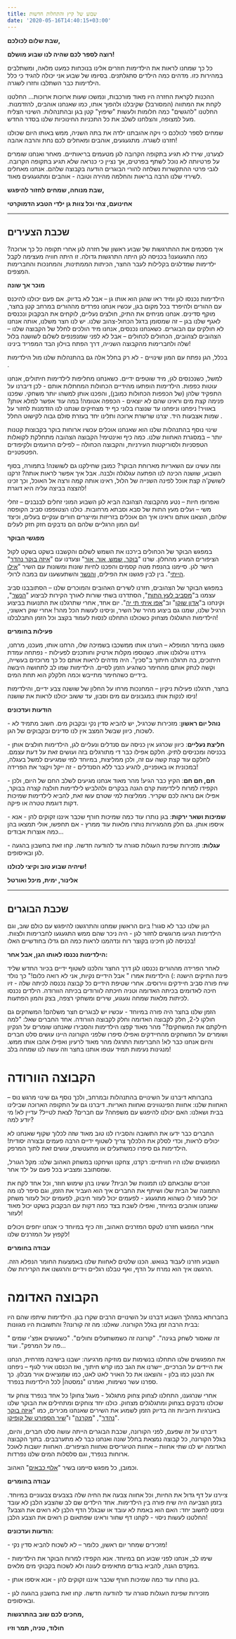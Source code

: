 ```yaml
---
title: שבוע של קיץ והתחלות חדשות
date: '2020-05-16T14:40:15+03:00'
---
```


**שבת שלום לכולכם,**

**רוצה לספר לכם שהיה לנו שבוע מושלם!**

כל כך שמחנו לראות את הילדימות חוזרים אלינו בנוכחות כמעט מלאה, ומשתלבים במהירות כזו. מדהים כמה הילדים סתגלתנים. בסיומו של שבוע אני יכולה להגיד כי כלל הילדימות כבר השתלבו וחזרו לשגרה.

ההכנות לקראת החזרה היו מאוד מורכבות, ונמשכו שעות ארוכות ארוכות... החלטנו לקחת את המתווה (המסורבל) שקיבלנו ולהפוך אותו, כמו שאנחנו אוהבים, להזדמנות. החלטנו "להגשים" כמה חלומות ולעשות "שיפוץ" קטן בגן ובהתנהלות. השינוי הצליח מעל למצופה, והצלחנו לשלב את כל התכניות החינוכיות שלנו בסדר החדש.

שמחים לספר לכולכם כי ויקה אהובתנו ילדה את בתה השניה, ממש באותו היום שכולנו חזרנו לשגרה. מתגעגעים, אוהבים ומאחלים לכם נחת והרבה אהבה!

לצערנו, שירז לא תגיע בתקופה הקרובה לגן מטעמים בריאותיים. מאחר ואנחנו שומרים על פרטיותה לא נוכל לשתף בפרטים, אך נציין כי כנראה שלא תגיע בתקופה הקרובה. לגבי פרטי ההתקשרות נשלחה להורי הבוגרים הודעה בקבוצה שלהם. אנחנו מאחלים לשירזי שלנו הרבה בריאות והחלמה מהירה וטובה - אוהבים ומתגעגעים מאוד.

**שבת מנוחה, שמחים לחזור להיפגש,**

**אחינועם, צחי וכל צוות גן ילדי הטבע הדמוקרטי**

---

## שכבת הצעירים

איך מסכמים את ההתרגשות של שבוע ראשון של חזרה לגן אחרי תקופה כל כך ארוכה? כמה התגעגענו! בכניסה לגן היתה התרגשות גדולה. זו היתה חוויה מעצימה לקבל ילדימות שמדלגים בקלילות לעבר החצר, הכיתות הממתינות, והמחנכות והחברימות המצפים.

**מוכר אך שונה**

הילדימות נכנסו לגן ומיד ראו שהגן הוא אותו גן – אבל לא בדיוק. אם פעם יכולנו להיכנס עם ההורים ולהיפרד בכל מקום בגן, עכשיו אנחנו נפרדים מההורים במרחב קטן בחצר, מוקף סדינים. אנחנו מניחים את התיק, חולצים נעליים, לוקחים את הבקבוק ונכנסים לאגף שלנו בגן – זה שמסומן בדגל הכחול-צהוב שלנו. יש לנו חצר משלנו, אותה אנחנו לא חולקים עם הבוגרים. כשאנחנו נכנסים, אנחנו מיד הולכים לחלל של הקבוצה שלנו – הצהובים לצהובים, הכחולים לכחולים – אבל לא לפני שמנפנפים לשלום לשושנה בלול שלה ולחברימות מהקבוצה השנייה, דרך הפתח בוילון הבד המפריד בינינו!

בכלל, הגן נפתח עם המון שינויים - לא רק בחלל אלה גם בהתנהלות שלנו מול הילדימות .

למשל, כשנכנסים לגן, מיד שוטפים ידיים. כשאנחנו מחליפות לילדימות חיתולים, אנחנו עוטות כפפות. הילדימות הופתעו מהידיים הכחולות המחתלות אותם - לכן דיברנו על התפקיד שלהן (של הכפפות הכחולות כמובן), והפכנו אותן למשהו יותר משחקי. שפכנו פנימה קצת מים וראינו שהם לא יוצאים - הכפפה אטומה! במה עוד אפשר למלא אותן? באוויר! ניפחנו וניפחנו עד שנוצרו בלוני כף יד מצחיקים שנתנו לנו הזדמנות לחזור על שמות אצבעות היד. יצרנו שרשרת ארוכה ותלינו יחד בעזרת סולם גבוה לקישוט החלל .

שינוי נוסף בהתנהלות שלנו הוא שאנחנו אוכלים עכשיו ארוחות בוקר בקבוצות קטנות יותר – במסגרת האחוות שלנו. כמה כיף ואינטימי! הקבוצה הצהובה מתחלקת לקואלות הטפסניות ולסוריקטות העירניות, והקבוצה הכחולה – לפילים הרועמים ולקיפודים הפטפטניים.

ומה עשינו עם השאריות מארוחת הבוקר? כמובן שחילקנו גם לשושנה! בתמורה, בסוף השבוע, שושנה הכינה לנו הפתעה עגלגלה ולבנה. אבל איך אפשר לראות אותה? זרקנו לשושק'ה קצת אוכל לפינה השנייה של הלול, ראינו אותה קמה ורצה אל האוכל, וכך זכינו להצצה בביצה עליה היא דוגרת!

ואפרופו חיות – נטע מהקבוצה הצהובה הביא לגן השבוע המוני זחלים לבנבנים – זחלי משי – ועלים מעץ התות של סבא וסבתא מרחובות. כולנו הצטופפנו סביב הקופסה שלהם, הוצאנו אותם וראינו איך הם אוכלים בזריזות ומייצרים חורים ענקיים בעלים, וכיצד עם המון הרגליים שלהם הם נדבקים חזק חזק לעלים!

**מפגשי הבוקר**

במפגש הבוקר של הכחולים בירכנו את השמש לשלום והקשבנו בשקט בשקט לקול הציפורים המגיע מהחלון. שרנו "[בוקר, שמש, אור, אור](https://www.youtube.com/watch?v=OP4iF6RYOoE)" וצעדנו עם "[איזה בוקר נהדר](https://www.google.com/search?client=firefox-b-d&q=%D7%90%D7%99%D7%96%D7%94+%D7%91%D7%95%D7%A7%D7%A8+%D7%A0%D7%94%D7%93%D7%A8)" הישר לגן. סיימנו בהנפת מטה קסמים והפכנו לחיות שונות ומשונות עם השיר "[אילו הייתי](https://www.youtube.com/watch?v=DnRCI8aLt_Q&list=RDaM856Z3t_l0&index=1)". בין לבין פגשנו את הפילים, [והנשר](https://www.youtube.com/watch?v=gHIYOUdcfxs&t=9s) והשתעשענו עם במבה לרולי.

במפגש הבוקר של הצהובים, חזרנו לשירים האהובים והמוכרים שלנו – הסתובבנו סביב עצמנו ב"[מסביב לעץ התות](https://www.youtube.com/watch?v=7VpIEdeWKqI)", הסתדרנו בשתי שורות לאורך הקירות לביצוע "[הנשר](https://www.youtube.com/watch?v=gHIYOUdcfxs&t=9s)", וקינחנו ב"[אדון שוקו](https://www.youtube.com/watch?v=4Ij1CaPrQio)" וב"[אפו איתי תי יה](https://www.youtube.com/watch?v=6Wt-J3AiLag)". יום אחד, אחרי שתרגלנו את התנועות בביצוע הרגיל שלנו, שמנו גם ביצוע מהיר של השיר, וניסינו לעשות הכל מהר! אחרי שוק ראשוני, הילדימות התגלגלו מצחוק כשכולנו התחלנו לנסות לעמוד בקצב וכל הזמן התבלבלנו!

**פעילות בחומרים**

פגשנו בחימר המופלא – הערנו אותו ממשכבו בשמיכה שלו, הרחנו אותו, מעכנו, מרחנו, גירדנו וגילגלנו אותו. כשנוספו מקלות ארטיק וחותכנים לפעילות - נפתחה עמדת חיתוכים, בה תרגלנו חיתוך ב"סכין". היה מדהים לראות אותם כל כך מרוכזים בעשייה, וקשה לנתק אותם מהחימר כשהגיע הזמן לסיים. הילדימות שמו לב לתחושה היבשה בידיים כשהחימר מתייבש וכמה חלקלק הוא תחת המים.

בחצר, תרגלנו פעילות ניקיון – המחנכות מרחו על החלון של שושנה צבע ידיים, והילדימות ניסו לנקות אותו במגבונים עם מים וסבון, עד ששוב יכולנו לראות את שושנה!

**הודעות ועדכונים**

\- **נוהל יום ראשון**: מזכירות שכרגיל, יש להביא סדין נקי ובקבוק מים. חשוב מתמיד לא לשכוח, כיוון שבשל המצב אין לנו סדינים ובקבוקים של הגן.

\- **חליצת נעליים**: כיוון שכרגע אין כניסה עם סנדלים ונעליים לגן, הילדימות חולצים אותן בכניסה ומכניסים לתיק. חלקם אפילו כבר די מתורגלים בזה ועושים זאת על דעת עצמם. לחלקם עוד קצת קשה עם זה, ולכן ממליצות, במיוחד למי שמגיעים למשל בעגלה, במכונית או באופניים, להגיע כבר ללא הסנדלים - זה ייקל ויקצר את הפרידה!

\- **חם, חם חם**: הקיץ כבר הגיע! מהר מאוד אנחנו מגיעים לשלב החם של היום, ולכן הקפידו למרוח לילדימות קרם הגנה בבקרים ולהלביש לילדימות חולצה קצרה בבוקר, אפילו אם נראה לכם שקריר. ממליצות למי שטרם עשו זאת, להביא לילדימות שמיכות דקות דוגמת טטרה או פיקה.

\- **שמיכות ושאר ירקות**: בגן נותרו עוד כמה שמיכות חורף שכבר איננו זקוקים להן - אנא איספו אותן. גם חלק מהמגירות נותרו מלאות עוד ממרץ - אם תחפשו, אולי תמצאו בהן כמה אוצרות אבודים…

\- **עגלות**: מזכירות שפינת העגלות סגורה עד להודעה חדשה. קחו זאת בחשבון בהגעה לגן ובאיסופים.

**שיהיה שבוע טוב וקיצי לכולנו!**

**אלינור, ימית, מיכל ואורטל**

---

## שכבת הבוגרים

הגן שלנו כבר לא סגור! ביום הראשון שמחנו והתרגשנו להיפגש עם כולם שוב, וגם הילדימות הגיעו מרוגשים לחזור לגן - היה ניכר שהם ממש התגעגעו לחברימות ולצוות. בכניסה לגן חיכינו בקוצר רוח ונדהמנו לראות כמה הם גדלו בחודשיים האלו!

**הילדימות נכנסו לאותו הגן, אבל אחר:**

לאחר הפרידה מההורים נכנסנו לגן דרך החצר והלכנו לשטוף ידיים בכיור החדש שליד פינת התיקים הישנה :) הילדימות אמרו " אבל הידיים נקיות, אני לא רואה כלום!" כך נולד שיח פורה סביב חיידקים ווירוסים. אחרי שטיפת הידיים כל קבוצה נכנסה לכיתה שלה - זיו חיכה לאדומים בכיתה האדומה וטניה חיכתה לוורודים בכיתה הוורודה. הילדים נכנסו לכיתות מלאות שמחה וגעגוע, שירים ומשחקי רצפה, בצק והמון הפתעות.

הזמן שלנו בחצר היה פורה במיוחד - עכשיו יש לבוגרים חצר משלהם! המשחקים גם חולקו ל-2, חלק לקבוצה האדומה וחלק לקבוצה הוורודה. אחד החברים שאל: "למה חילקתם את המשחקים?" מהר מאוד קפצו הילדימות והסבירו שאנחנו שומרים על הנקיון ושומרים על המשחקים מהחיידקים ואפילו סיפרו שלפני הקורונה היינו עושים סלט חברים והיום אנחנו כבר לא! החברימות התרגלו מהר מאוד לרעיון ואפילו אהבו אותו ממש. מנגינות נעימות תמיד עטפו אותנו בחצר וזה עשה לנו שמחה בלב!

# הקבוצה הוורודה

בחברותא דיברנו על השינויים בהתנהלות ובמרחב, ולכך נוסף גם שינוי מרגש נוס – האחוות שלנו: אחוות הפינגווינים ואחוות האריות. דיברנו גם על התקופה הארוכה שבילינו בבית ושאלנו: האם יכולנו להיפגש עם משפחה? עם חברים? לצאת לטייל? עדיין לא! מי יודע למה?

החברים כבר ידעו את התשובה והסבירו לנו טוב מאוד שזה לכלוך שקוף שאנחנו לא יכולים לראות, וכדי לסלק את הלכלוך צריך לשטוף ידיים הרבה פעמים ובצורה יסודית! הילדימות גם סיפרו כמשתעלים או מתעטשים, עושים זאת לתוך המרפק.

המפגשים שלנו היו חוויתיים: רקדנו, צחקנו ושיחקנו במשחק האהוב שלנו: מקל הגורל, שמסתובב ומצביע בכל פעם על ילד אחר.

זוכרים שהבאתם לנו תמונות של הבית? עשינו בהן שימוש חוזר, וכל אחד לקח את התמונה של הבית שלו ושיתף את החברים איך הוא העביר את הזמן, וגם סיפר לנו מה יכול לעזור לו כשהוא מתגעגע - לפעמים יכול לעזור חיבוק, לפעמים יכול לעזור משחק שאנחנו אוהבים במיוחד, ואפילו לשבת בצד כמה דקות עם הבקבוק בשקט יכול מאוד לעזור!

אחרי המפגש חזרנו לטקס המזרנים האהוב, וזה כיף במיוחד כי אנחנו יחפים ויכולים לקפוץ על המזרנים שלנו!

**עבודה בחומרים**

השבוע חזרנו לעבוד בגואש. הכנו שלטים לאחוות שלנו באמצעות החומר הנפלא הזה. הרגשנו איך הוא נמרח על הדף, ואף טבלנו רגליים וידיים והרגשנו את הקרירות שלו.

# הקבוצה האדומה

בחברותא במהלך השבוע דברנו על השינויים הרבים שקרו בגן. הילדימות שיתפו שהם היו בבית הרבה זמן בגלל הקורונה. שאלנו: מה זה קורונה? והתשובות היו מגוונות:

" זה שאסור לשחק בגינה". "קורונה זה כשמשתעלים וחולים". "כשעושים אפצ'י שמים פה על המרפק". ועוד...

את המפגשים שלנו התחלנו בנשימות עם מוזיקה מרגיעה: ישבנו בישיבה מזרחית, הנחנו את היידים על הברכיים, יישרנו את הגב כמו קרש חיתוך, ואז הכנסנו אויר לגוף – ניפחנו את הבטן כמו בלון - והוצאנו את כל האויר לאט לאט, כמו שמוציאים אויר מבלון. כך ספרנו עשר נשימות, ואמרנו "נמסטה| לכל הילדימות בנפרד.

אחרי שנרגענו, התחלנו לצחוק צחוק מתגלגל - מעגל צחוק! כל אחד בנפרד צוחק עד שכולנו נדבקים בצחוק ומתגלגלים מצחוק. כולנו יחד צוחקים ומתחילים את הבוקר שלנו באנרגיות חיוביות וזה בדיוק הזמן לשמוע את השירים שאנחנו מכירים, כמו "[איזה בוקר נהדר](https://www.youtube.com/watch?v=-7sRSc29WaQ)", "[מקרנה](https://www.youtube.com/watch?v=uZW4vbIstoo)" ו"[שיר הספורט של קופיקו](https://www.youtube.com/watch?v=zU2aJU0EP_s)".

דיברנו על זה שפעם, לפני הקורונה, שכבת הבוגרים הייתה עושה סלט חברים, והיום, בגלל הקורונה, כל קבוצה נמצאת בחלל שונה ואנחנו כבר לא מתערבבים. בתוך הקבוצה האדומה יש לנו שתי אחוות – אחוות הטיגריסים ואחוות הציפורים. האחוות יושבות לאוכל ארוחות בנפרד, וגם סלסלות המים שלנו נפרדות.

וכמובן, כל מפגש סיימנו בשיר "[אלף כבאים](https://www.youtube.com/watch?v=2dgOhxgFios)" האהוב.

**עבודה בחומרים**

ציירנו על דף גדול את החיות, וכל אחווה צבעה את החיה שלה בצבעים צבעוניים במיוחד. בזמן הצביעה היה שיח פורה בין הילדימות. אחד הילדים שם לב שהצבע הלבן לא עובד וניסנו לחשוב יחד: האם הוא באמת לא עובד או שבגלל הדף הלבן לא רואים את הצבע? החלטנו לעשות ניסוי - לקחנו דף שחור וראינו שפתאום כן רואים את הצבע הלבן!

**הודעות ועדכונים**:

\- מזכירים שמחר יום ראשון, כלומר – לא לשכוח להביא סדין נקי!

\- שימו לב, אנחנו לפני שבוע חם במיוחד. אנא הקפידו למרוח הבוקר את הילדימות במקדם הגנה, להביא בגדים מתאימים לעונה ולא לשכוח בקבוקי מים מלאים.

\- בגן נותרו עוד כמה שמיכות חורף שכבר איננו זקוקים להן - אנא איספו אותן.

\- מזכירות שפינת העגלות סגורה עד להודעה חדשה. קחו זאת בחשבון בהגעה לגן ובאיסופים.

**מחכים לכם שוב בהתרגשות,**

**חולוד, טניה, תמר וזיו**
